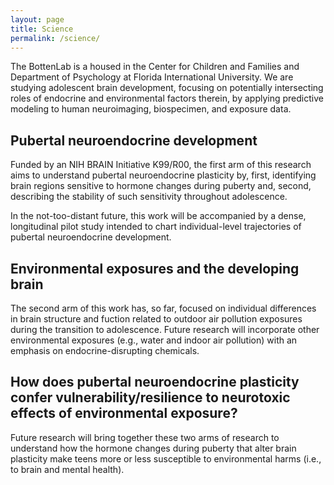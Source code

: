 ```yaml
---
layout: page
title: Science
permalink: /science/
---
```


The BottenLab is a housed in the Center for Children and Families and Department of Psychology at 
Florida International University. 
We are studying adolescent brain development, focusing on potentially intersecting roles of 
endocrine and environmental factors therein, by applying predictive modeling to human neuroimaging, 
biospecimen, and exposure data.

## Pubertal neuroendocrine development

Funded by an NIH BRAIN Initiative K99/R00, the first arm of this research aims to understand 
pubertal neuroendocrine plasticity by, first, identifying brain regions sensitive to hormone 
changes during puberty and, second, describing the stability of such sensitivity throughout adolescence.

In the not-too-distant future, this work will be accompanied by a dense, longitudinal pilot study 
intended to chart individual-level trajectories of pubertal neuroendocrine development.

## Environmental exposures and the developing brain

The second arm of this work has, so far, focused on individual differences in brain structure and fuction 
related to outdoor air pollution exposures during the transition to adolescence. Future research will 
incorporate other environmental exposures (e.g., water and indoor air pollution) with an emphasis on 
endocrine-disrupting chemicals.

## How does pubertal neuroendocrine plasticity confer vulnerability/resilience to neurotoxic effects of environmental exposure?

Future research will bring together these two arms of research to understand how the hormone changes during 
puberty that alter brain plasticity make teens more or less susceptible to environmental harms (i.e., to 
brain and mental health).